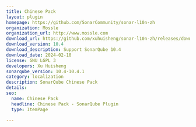 ```yaml
---
title: Chinese Pack
layout: plugin
homepage: https://github.com/SonarCommunity/sonar-l10n-zh
organization: Mossle
organization_url: http://www.mossle.com
download_url: https://github.com/xuhuisheng/sonar-l10n-zh/releases/download/sonar-l10n-zh-plugin-10.4/sonar-l10n-zh-plugin-10.4.jar
download_version: 10.4
download_description: Support SonarQube 10.4
download_date: 2024-02-10
license: GNU LGPL 3
developers: Xu Huisheng
sonarqube_version: 10.4-10.4.1
category: localization
description: SonarQube Chinese Pack
details: 
seo:
  name: Chinese Pack
  headline: Chinese Pack - SonarQube Plugin
  type: ItemPage

---
```

